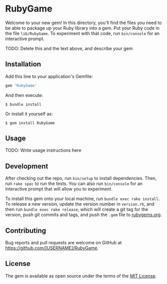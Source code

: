 # RubyGame

Welcome to your new gem! In this directory, you'll find the files you need to be able to package up your Ruby library into a gem. Put your Ruby code in the file `lib/RubyGame`. To experiment with that code, run `bin/console` for an interactive prompt.

TODO: Delete this and the text above, and describe your gem

## Installation

Add this line to your application's Gemfile:

```ruby
gem 'RubyGame'
```

And then execute:

    $ bundle install

Or install it yourself as:

    $ gem install RubyGame

## Usage

TODO: Write usage instructions here

## Development

After checking out the repo, run `bin/setup` to install dependencies. Then, run `rake spec` to run the tests. You can also run `bin/console` for an interactive prompt that will allow you to experiment.

To install this gem onto your local machine, run `bundle exec rake install`. To release a new version, update the version number in `version.rb`, and then run `bundle exec rake release`, which will create a git tag for the version, push git commits and tags, and push the `.gem` file to [rubygems.org](https://rubygems.org).

## Contributing

Bug reports and pull requests are welcome on GitHub at https://github.com/[USERNAME]/RubyGame.


## License

The gem is available as open source under the terms of the [MIT License](https://opensource.org/licenses/MIT).

